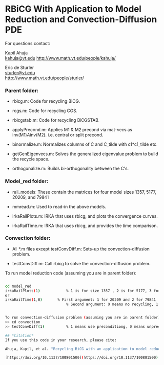 # RBiCG With Application to Model Reduction and Convection-Diffusion PDE

For questions contact:

Kapil Ahuja  
kahuja@vt.edu
http://www.math.vt.edu/people/kahuja/ 

Eric de Sturler   
sturler@vt.edu  
http://www.math.vt.edu/people/sturler/

### Parent folder:
- rbicg.m: Code for recycling BiCG.

- rcgs.m: Code for recycling CGS.

- rbicgstab.m: Code for recycling BiCGSTAB.

- applyPrecond.m: Applies M1 & M2 precond via mat-vecs as inv(M1)*A*inv(M2). i.e. central or split precond.
				   
- binormalize.m: Normalizes columns of C and C_tilde with c1*c1_tilde etc.
				  
- getGenEigenvecs.m: Solves the generalized eigenvalue problem to build the recycle space.
					  
- orthogonalize.m: Builds bi-orthogonality between the C's.


### Model_red folder:
- rail_models: These contain the matrices for four model sizes 1357, 5177, 20209, and 79841

- mmread.m: Used to read-in the above models.

- irkaRailPlots.m: IRKA that uses rbicg, and plots the convergence curves.

- irkaRailTime.m: IRKA that uses rbicg, and provides the time comparison.

### Convection folder: 
- All *.m files except testConvDiff.m: Sets-up the convection-diffusion problem.

- testConvDiff.m: Call rbicg to solve the convection-diffusion problem.

To run model reduction code (assuming you are in parent folder):
```bash

cd model_red
irkaRailPlots(1)			% 1 is for size 1357 , 2 is for 5177, 3 for 20209, and 4 for 79841
or
irkaRailTime(1,0)		% First argument: 1 for 20209 and 2 for 79841
							% Second argument: 0 means no recycling, 1 means use recycling


To run convection-diffusion problem (assuming you are in parent folder):
>> cd convection
>> testConvDiff(1)			% 1 means use preconditiong, 0 means unpreconditioned solve

## *Citation*
If you use this code in your research, please cite:

Ahuja, Kapil, et al. "Recycling BiCG with an application to model reduction." SIAM Journal on Scientific Computing 34.4 (2012): A1925-A1949.

[https://doi.org/10.1137/100801500](https://doi.org/10.1137/100801500)
